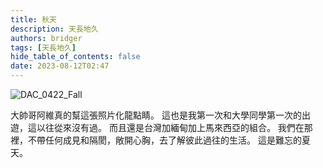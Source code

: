 ```yaml
---
title: 秋天
description: 天長地久
authors: bridger
tags: [天長地久]
hide_table_of_contents: false
date: 2023-08-12T02:47
---
```




![DAC_0422_Fall](https://e.brid.cf/i/2023/08/12/nx2m3c.webp)

<!-- truncate -->

大帥哥阿維真的幫這張照片化龍點睛。
這也是我第一次和大學同學第一次的出遊，這以往從來沒有過。
而且還是台灣加緬甸加上馬來西亞的組合。
我們在那裡，不帶任何成見和隔閡，敞開心胸，去了解彼此過往的生活。
這是難忘的夏天。